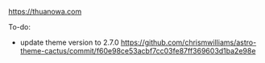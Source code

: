 <https://thuanowa.com>

To-do:
- update theme version to 2.7.0 https://github.com/chrismwilliams/astro-theme-cactus/commit/f60e98ce53acbf7cc03fe87ff369603d1ba2e98e
